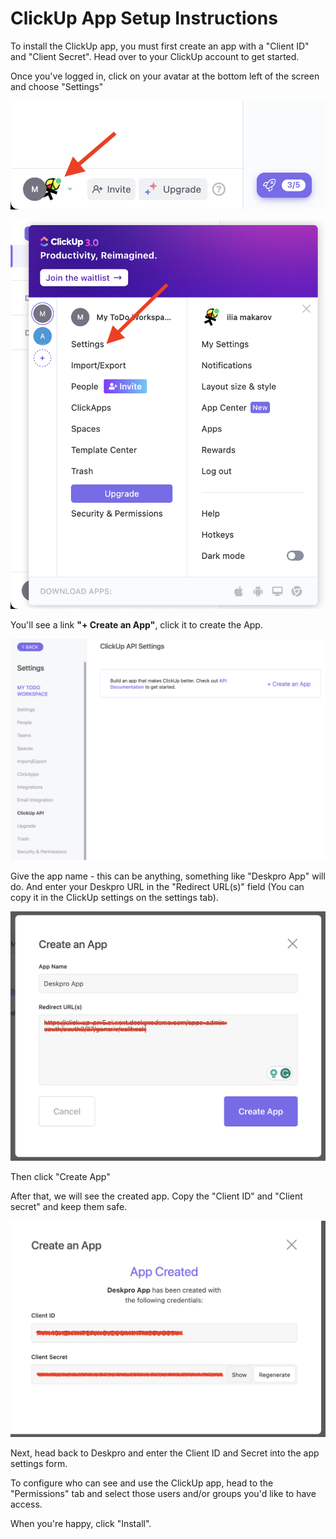 ClickUp App Setup Instructions
===

To install the ClickUp app, you must first create an app with a "Client ID" and "Client Secret". Head over to your ClickUp account to get started.

Once you've logged in, click on your avatar at the bottom left of the screen and choose "Settings"

[![](./docs/assets/setup/clickup-setup-01.png)](/docs/assets/setup/clickup-setup-01.png)

[![](./docs/assets/setup/clickup-setup-02.png)](/docs/assets/setup/clickup-setup-02.png)

You'll see a link __"+ Create an App"__, click it to create the App.

[![](./docs/assets/setup/clickup-setup-03.png)](/docs/assets/setup/clickup-setup-03.png)

Give the app name - this can be anything, something like "Deskpro App" will do. And enter your Deskpro URL in the "Redirect URL(s)" field (You can copy it in the ClickUp settings on the settings tab).

[![](./docs/assets/setup/clickup-setup-04.png)](/docs/assets/setup/clickup-setup-04.png)

Then click "Create App"

After that, we will see the created app. Copy the "Client ID" and "Client secret" and keep them safe.

[![](./docs/assets/setup/clickup-setup-05.png)](/docs/assets/setup/clickup-setup-05.png)

Next, head back to Deskpro and enter the Client ID and Secret into the app settings form.

To configure who can see and use the ClickUp app, head to the "Permissions" tab and select those users and/or groups you'd like to have access.

When you're happy, click "Install".
